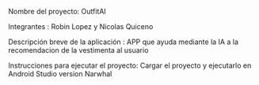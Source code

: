 Nombre del proyecto: OutfitAI

Integrantes : Robin Lopez y Nicolas Quiceno

Descripción breve de la aplicación : APP que ayuda mediante la IA a la recomendacion de la vestimenta al usuario

Instrucciones para ejecutar el proyecto: Cargar el proyecto y ejecutarlo en Android Studio version Narwhal
